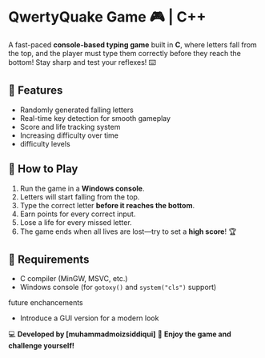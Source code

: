 # QwertyQuake Game 🎮 | C++

A fast-paced **console-based typing game** built in **C**, where letters fall from the top, and the player must type them correctly before they reach the bottom! Stay sharp and test your reflexes! ⌨️

## 🚀 Features
- Randomly generated falling letters
- Real-time key detection for smooth gameplay
- Score and life tracking system
- Increasing difficulty over time
- difficulty levels

## 🎯 How to Play
1. Run the game in a **Windows console**.
2. Letters will start falling from the top.
3. Type the correct letter **before it reaches the bottom**.
4. Earn points for every correct input.
5. Lose a life for every missed letter.
6. The game ends when all lives are lost—try to set a **high score**! 🏆

## 🔧 Requirements
- C compiler (MinGW, MSVC, etc.)
- Windows console (for `gotoxy()` and `system("cls")` support)


future enchancements
- Introduce a GUI version for a modern look

💻 **Developed by [muhammadmoizsiddiqui]** 
🚀 **Enjoy the game and challenge yourself!**

